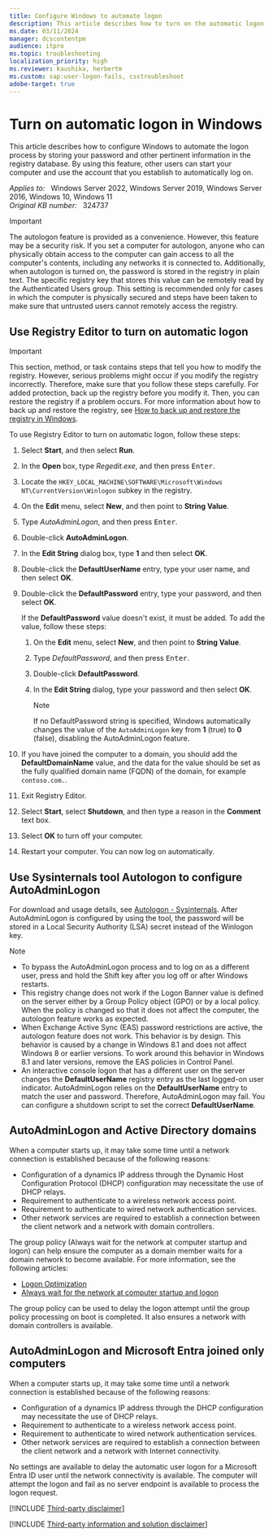 ```yaml
---
title: Configure Windows to automate logon
description: This article describes how to turn on the automatic logon feature in Windows by editing the registry.
ms.date: 03/11/2024
manager: dcscontentpm
audience: itpro
ms.topic: troubleshooting
localization_priority: high
ms.reviewer: kaushika, herbertm
ms.custom: sap:user-logon-fails, csstroubleshoot
adobe-target: true
---
```

# Turn on automatic logon in Windows

This article describes how to configure Windows to automate the logon process by storing your password and other pertinent information in the registry database. By using this feature, other users can start your computer and use the account that you establish to automatically log on.

_Applies to:_ &nbsp; Windows Server 2022, Windows Server 2019, Windows Server 2016, Windows 10, Windows 11  
_Original KB number:_ &nbsp; 324737

> [!IMPORTANT]
> The autologon feature is provided as a convenience. However, this feature may be a security risk. If you set a computer for autologon, anyone who can physically obtain access to the computer can gain access to all the computer's contents, including any networks it is connected to. Additionally, when autologon is turned on, the password is stored in the registry in plain text. The specific registry key that stores this value can be remotely read by the Authenticated Users group. This setting is recommended only for cases in which the computer is physically secured and steps have been taken to make sure that untrusted users cannot remotely access the registry.

## Use Registry Editor to turn on automatic logon

> [!IMPORTANT]
> This section, method, or task contains steps that tell you how to modify the registry. However, serious problems might occur if you modify the registry incorrectly. Therefore, make sure that you follow these steps carefully. For added protection, back up the registry before you modify it. Then, you can restore the registry if a problem occurs. For more information about how to back up and restore the registry, see [How to back up and restore the registry in Windows](https://support.microsoft.com/help/322756).

To use Registry Editor to turn on automatic logon, follow these steps:

1. Select **Start**, and then select **Run**.
2. In the **Open** box, type *Regedit.exe*, and then press <kbd>Enter</kbd>.
3. Locate the `HKEY_LOCAL_MACHINE\SOFTWARE\Microsoft\Windows NT\CurrentVersion\Winlogon` subkey in the registry.
4. On the **Edit** menu, select **New**, and then point to **String Value**.
5. Type *AutoAdminLogon*, and then press <kbd>Enter</kbd>.
6. Double-click **AutoAdminLogon**.
7. In the **Edit String** dialog box, type **1** and then select **OK**.
8. Double-click the **DefaultUserName** entry, type your user name, and then select **OK**.
9. Double-click the **DefaultPassword** entry, type your password, and then select **OK**.

    If the **DefaultPassword** value doesn't exist, it must be added. To add the value, follow these steps:

    1. On the **Edit** menu, select **New**, and then point to **String Value**.
    2. Type *DefaultPassword*, and then press <kbd>Enter</kbd>.
    3. Double-click **DefaultPassword**.
    4. In the **Edit String** dialog, type your password and then select **OK**.

        > [!NOTE]
        > If no DefaultPassword string is specified, Windows automatically changes the value of the `AutoAdminLogon` key from **1** (true) to **0** (false), disabling the AutoAdminLogon feature.

10. If you have joined the computer to a domain, you should add the **DefaultDomainName** value, and the data for the value should be set as the fully qualified domain name (FQDN) of the domain, for example `contoso.com.`.
11. Exit Registry Editor.
12. Select **Start**, select **Shutdown**, and then type a reason in the **Comment** text box.
13. Select **OK** to turn off your computer.
14. Restart your computer. You can now log on automatically.

## Use Sysinternals tool Autologon to configure AutoAdminLogon

For download and usage details, see [Autologon - Sysinternals](/sysinternals/downloads/autologon). After AutoAdminLogon is configured by using the tool, the password will be stored in a Local Security Authority (LSA) secret instead of the Winlogon key.

> [!NOTE]
>
> - To bypass the AutoAdminLogon process and to log on as a different user, press and hold the Shift key after you log off or after Windows restarts.
> - This registry change does not work if the Logon Banner value is defined on the server either by a Group Policy object (GPO) or by a local policy. When the policy is changed so that it does not affect the computer, the autologon feature works as expected.
> - When Exchange Active Sync (EAS) password restrictions are active, the autologon feature does not work. This behavior is by design. This behavior is caused by a change in Windows 8.1 and does not affect Windows 8 or earlier versions. To work around this behavior in Windows 8.1 and later versions, remove the EAS policies in Control Panel.
> - An interactive console logon that has a different user on the server changes the **DefaultUserName** registry entry as the last logged-on user indicator. AutoAdminLogon relies on the **DefaultUserName** entry to match the user and password. Therefore, AutoAdminLogon may fail. You can configure a shutdown script to set the correct **DefaultUserName**.

## AutoAdminLogon and Active Directory domains

When a computer starts up, it may take some time until a network connection is established because of the following reasons:

- Configuration of a dynamics IP address through the Dynamic Host Configuration Protocol (DHCP) configuration may necessitate the use of DHCP relays.
- Requirement to authenticate to a wireless network access point.
- Requirement to authenticate to wired network authentication services.
- Other network services are required to establish a connection between the client network and a network with domain controllers.

The group policy (Always wait for the network at computer startup and logon) can help ensure the computer as a domain member waits for a domain network to become available. For more information, see the following articles:

- [Logon Optimization](/previous-versions/windows/desktop/Policy/logon-optimization)
- [Always wait for the network at computer startup and logon](https://gpsearch.azurewebsites.net/#1839)

The group policy can be used to delay the logon attempt until the group policy processing on boot is completed. It also ensures a network with domain controllers is available.

## AutoAdminLogon and Microsoft Entra joined only computers

When a computer starts up, it may take some time until a network connection is established because of the following reasons:

- Configuration of a dynamics IP address through the DHCP configuration may necessitate the use of DHCP relays.
- Requirement to authenticate to a wireless network access point.
- Requirement to authenticate to wired network authentication services.
- Other network services are required to establish a connection between the client network and a network with Internet connectivity.

No settings are available to delay the automatic user logon for a Microsoft Entra ID user until the network connectivity is available. The computer will attempt the logon and fail as no server endpoint is available to process the logon request.

[!INCLUDE [Third-party disclaimer](../../includes/third-party-disclaimer.md)]

[!INCLUDE [Third-party information and solution disclaimer](../../includes/third-party-information-solution-disclaimer.md)]
